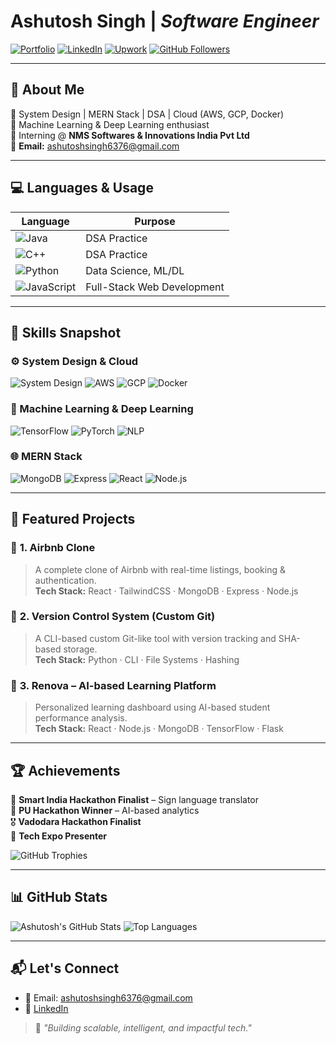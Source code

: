 # **Ashutosh Singh** | *Software Engineer*

[![Portfolio](https://img.shields.io/badge/Portfolio-Click%20Here-blue?style=flat&logo=vercel)](https://portfolio-7l325vp93-nashutoshs-projects.vercel.app/)
[![LinkedIn](https://img.shields.io/badge/LinkedIn-Profile-blue?style=flat&logo=linkedin)](https://www.linkedin.com/in/ashutosh-singh-7945812b2/)
[![Upwork](https://img.shields.io/badge/Upwork-Hire%20Me-green?style=flat&logo=upwork)](https://www.upwork.com/freelancers/~01733cdf54a40087d9?nav_dir=pop)
[![GitHub Followers](https://img.shields.io/github/followers/nashutosh?label=Follow&style=social)](https://github.com/nashutosh)

---

## 🧠 About Me

🔧 System Design | MERN Stack | DSA | Cloud (AWS, GCP, Docker)  
🧪 Machine Learning & Deep Learning enthusiast  
📍 Interning @ **NMS Softwares & Innovations India Pvt Ltd**  
📧 **Email:** ashutoshsingh6376@gmail.com

---

## 💻 Languages & Usage

| Language | Purpose |
|----------|---------|
| ![Java](https://img.shields.io/badge/Java-007396?style=for-the-badge&logo=java&logoColor=white) | DSA Practice |
| ![C++](https://img.shields.io/badge/C++-00599C?style=for-the-badge&logo=cplusplus&logoColor=white) | DSA Practice |
| ![Python](https://img.shields.io/badge/Python-3776AB?style=for-the-badge&logo=python&logoColor=white) | Data Science, ML/DL |
| ![JavaScript](https://img.shields.io/badge/JavaScript-F7DF1E?style=for-the-badge&logo=javascript&logoColor=black) | Full-Stack Web Development |

---

## 🧠 Skills Snapshot

### ⚙️ System Design & Cloud
![System Design](https://img.shields.io/badge/System%20Design-Architecting-blue?style=for-the-badge)
![AWS](https://img.shields.io/badge/AWS-232F3E?style=for-the-badge&logo=amazonaws&logoColor=white)
![GCP](https://img.shields.io/badge/GCP-4285F4?style=for-the-badge&logo=googlecloud&logoColor=white)
![Docker](https://img.shields.io/badge/Docker-2496ED?style=for-the-badge&logo=docker&logoColor=white)

### 🧠 Machine Learning & Deep Learning
![TensorFlow](https://img.shields.io/badge/TensorFlow-FF6F00?style=for-the-badge&logo=tensorflow&logoColor=white)
![PyTorch](https://img.shields.io/badge/PyTorch-EE4C2C?style=for-the-badge&logo=pytorch&logoColor=white)
![NLP](https://img.shields.io/badge/NLP-Transformers-0052CC?style=for-the-badge)

### 🌐 MERN Stack
![MongoDB](https://img.shields.io/badge/MongoDB-4EA94B?style=for-the-badge&logo=mongodb&logoColor=white)
![Express](https://img.shields.io/badge/Express.js-000000?style=for-the-badge&logo=express&logoColor=white)
![React](https://img.shields.io/badge/React-20232A?style=for-the-badge&logo=react&logoColor=61DAFB)
![Node.js](https://img.shields.io/badge/Node.js-339933?style=for-the-badge&logo=nodedotjs&logoColor=white)

---

## 🚀 Featured Projects

### 📌 **1. Airbnb Clone**
> A complete clone of Airbnb with real-time listings, booking & authentication.  
**Tech Stack:** React · TailwindCSS · MongoDB · Express · Node.js  

### 📌 **2. Version Control System (Custom Git)**
> A CLI-based custom Git-like tool with version tracking and SHA-based storage.  
**Tech Stack:** Python · CLI · File Systems · Hashing  

### 📌 **3. Renova – AI-based Learning Platform**
> Personalized learning dashboard using AI-based student performance analysis.  
**Tech Stack:** React · Node.js · MongoDB · TensorFlow · Flask  

---

## 🏆 Achievements

🏅 **Smart India Hackathon Finalist** – Sign language translator  
🥇 **PU Hackathon Winner** – AI-based analytics  
🎖️ **Vadodara Hackathon Finalist**  
📌 **Tech Expo Presenter**

![GitHub Trophies](https://github-profile-trophy.vercel.app/?username=nashutosh&theme=onedark&no-bg=true&no-frame=true&column=4)

---

## 📊 GitHub Stats

![Ashutosh's GitHub Stats](https://github-readme-stats.vercel.app/api?username=nashutosh&show_icons=true&theme=radical)
![Top Languages](https://github-readme-stats.vercel.app/api/top-langs/?username=nashutosh&layout=compact&theme=radical)

---

## 📬 Let's Connect

- 📧 Email: ashutoshsingh6376@gmail.com  
- 💼 [LinkedIn](https://www.linkedin.com/in/ashutosh-singh-7945812b2/)  
> 🚀 *"Building scalable, intelligent, and impactful tech."*
